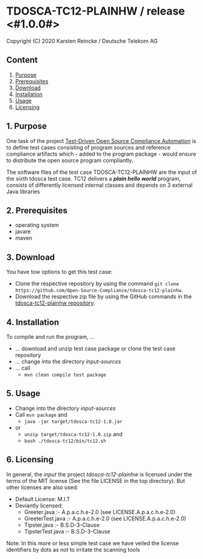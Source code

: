 # TDOSCA-TC12-PLAINHW / release <#1.0.0#>

Copyright (C) 2020 Karsten Reincke / Deutsche Telekom AG

## Content
1. [Purpose](#pur)
2. [Prerequisites](#prq)
3. [Download](#dlo)
4. [Installation](#ins)
5. [Usage](#use)
6. [Licensing](#lic)

## 1. Purpose <a id="pur"></a>
One task of the project [Test-Driven Open Source Compliance Automation](https://github.com/Open-Source-Compliance/tdosca) is to define test cases consisting of program sources and reference compliance artifacts which - added to the program package - would ensure to distribute the open source program compliantly.

The software files of the test case TDOSCA-TC12-PLAINHW are the input of the sixth tdosca test case. TC12 delivers a ***plain hello world*** program, consists of differently licensed internal classes and depends on 3 external Java libraries

## 2. Prerequisites <a id="prq"></a>
* operating system
* javare
* maven


## 3. Download <a id="dlo"></a>

You have tow options to get this test case:

* Clone the respective repository by using the command ``git clone https://github.com/Open-Source-Compliance/tdosca-tc12-plainhw``.
* Download the respective zip file by using the GitHub commands in the [tdosca-tc12-plainhw repository](https://github.com/Open-Source-Compliance/tdosca-tc12-plainhw).

## 4. Installation <a id="ins"></a>
To compile and run the program, ...
* ... download and unzip test case package or clone the test case repository
* ... change into the directory *input-sources*
* ... call
  - ``mvn clean compile test package``

## 5. Usage <a id="use"></a>
* Change into the directory *input-sources*
* Call ``mvn package`` and
  - ``java -jar target/tdosca-tc12-1.0.jar``
* or
  - ``unzip target/tdosca-tc12-1.0.zip`` and
  - ``bash ./tdosca-tc12/bin/tc12.sh``

## 6. Licensing <a id="lic"></a>

In general, the *input* the project *tdosca-tc12-plainhw* is licensed under the terms of the MIT license (See the file LICENSE in the top directory). But other licenses are also used:

* Default License: M.I.T
* Deviantly licensed:
  - Greeter.java :- A.p.a.c.h.e-2.0 (see LICENSE.A.p.a.c.h.e-2.0)
  - GreeterTest.java :- A.p.a.c.h.e-2.0 (see LICENSE.A.p.a.c.h.e-2.0)
  - Tipster.java :- B.S.D-3-Clause
  - TipsterTest.java :- B.S.D-3-Clause

Note: In this more or less simple test case we have veiled the license identifiers by dots as not to irritate the scanning tools

